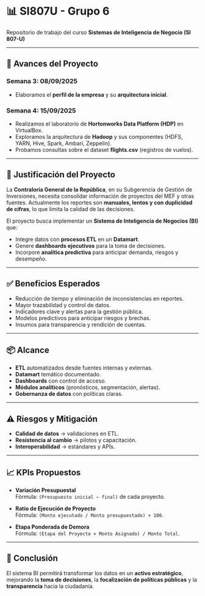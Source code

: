 # 📊 SI807U - Grupo 6
Repositorio de trabajo del curso **Sistemas de Inteligencia de Negocio (SI 807-U)**  

---

## 🚀 Avances del Proyecto

### Semana 3: 08/09/2025
- Elaboramos el **perfil de la empresa** y su **arquitectura inicial**.

### Semana 4: 15/09/2025
- Realizamos el laboratorio de **Hortonworks Data Platform (HDP)** en VirtualBox.  
- Exploramos la arquitectura de **Hadoop** y sus componentes (HDFS, YARN, Hive, Spark, Ambari, Zeppelin).  
- Probamos consultas sobre el dataset **flights.csv** (registros de vuelos).  

---

## 📌 Justificación del Proyecto
La **Contraloría General de la República**, en su Subgerencia de Gestión de Inversiones, necesita consolidar información de proyectos del MEF y otras fuentes. Actualmente los reportes son **manuales, lentos y con duplicidad de cifras**, lo que limita la calidad de las decisiones.

El proyecto busca implementar un **Sistema de Inteligencia de Negocios (BI)** que:  
- Integre datos con **procesos ETL** en un **Datamart**.  
- Genere **dashboards ejecutivos** para la toma de decisiones.  
- Incorpore **analítica predictiva** para anticipar demanda, riesgos y desempeño.  

---

## ✅ Beneficios Esperados
- Reducción de tiempo y eliminación de inconsistencias en reportes.  
- Mayor trazabilidad y control de datos.  
- Indicadores clave y alertas para la gestión pública.  
- Modelos predictivos para anticipar riesgos y brechas.  
- Insumos para transparencia y rendición de cuentas.  

---

## 📦 Alcance
- **ETL** automatizados desde fuentes internas y externas.  
- **Datamart** temático documentado.  
- **Dashboards** con control de acceso.  
- **Módulos analíticos** (pronósticos, segmentación, alertas).  
- **Gobernanza de datos** con políticas claras.  

---

## ⚠️ Riesgos y Mitigación
- **Calidad de datos** → validaciones en ETL.  
- **Resistencia al cambio** → pilotos y capacitación.  
- **Interoperabilidad** → estándares y APIs.  

---

## 📈 KPIs Propuestos
- **Variación Presupuestal**  
  Fórmula: `(Presupuesto inicial – final)` de cada proyecto.  

- **Ratio de Ejecución de Proyecto**  
  Fórmula: `(Monto ejecutado / Monto presupuestado) × 100`.  

- **Etapa Ponderada de Demora**  
  Fórmula: `(Etapa del Proyecto × Monto Asignado) / Monto Total`.  

---

## 🔎 Conclusión
El sistema BI permitirá transformar los datos en un **activo estratégico**, mejorando la **toma de decisiones**, la **focalización de políticas públicas** y la **transparencia** hacia la ciudadanía.  
